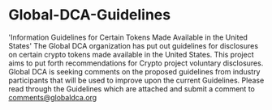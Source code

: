 # Global-DCA-Guidelines
'Information Guidelines for Certain Tokens Made Available in the United States'
The Global DCA organization has put out guidelines for disclosures on certain crypto tokens made available in the United States. This project aims to put forth recommendations for Crypto project voluntary disclosures. Global DCA is seeking comments on the proposed guidelines from industry participants that will be used to improve upon the current Guidelines. Please read through the Guidelines which are attached and submit a comment to comments@globaldca.org
